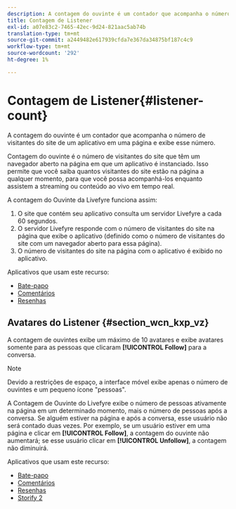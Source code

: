 ```yaml
---
description: A contagem do ouvinte é um contador que acompanha o número de visitantes do site de um aplicativo em uma página e exibe esse número.
title: Contagem de Listener
exl-id: a07e83c2-7465-42ec-9d24-821aac5ab74b
translation-type: tm+mt
source-git-commit: a2449482e617939cfda7e367da34875bf187c4c9
workflow-type: tm+mt
source-wordcount: '292'
ht-degree: 1%

---
```


# Contagem de Listener{#listener-count}

A contagem do ouvinte é um contador que acompanha o número de visitantes do site de um aplicativo em uma página e exibe esse número.

Contagem do ouvinte é o número de visitantes do site que têm um navegador aberto na página em que um aplicativo é instanciado. Isso permite que você saiba quantos visitantes do site estão na página a qualquer momento, para que você possa acompanhá-los enquanto assistem a streaming ou conteúdo ao vivo em tempo real.

A contagem do Ouvinte da Livefyre funciona assim:

1. O site que contém seu aplicativo consulta um servidor Livefyre a cada 60 segundos.
1. O servidor Livefyre responde com o número de visitantes do site na página que exibe o aplicativo (definido como o número de visitantes do site com um navegador aberto para essa página).
1. O número de visitantes do site na página com o aplicativo é exibido no aplicativo.

Aplicativos que usam este recurso:

* [Bate-papo](../c-about-apps/c-chat-app/c-chat-app.md#c_chat_app)
* [Comentários](/help/using/c-about-apps/c-comments/c-comments.md)
* [Resenhas](../c-about-apps/c-reviews-app/c-reviews-app.md#c_reviews_app)

## Avatares do Listener {#section_wcn_kxp_vz}

A contagem de ouvintes exibe um máximo de 10 avatares e exibe avatares somente para as pessoas que clicaram **[!UICONTROL Follow]** para a conversa.

>[!NOTE]
>
>Devido a restrições de espaço, a interface móvel exibe apenas o número de ouvintes e um pequeno ícone &quot;pessoas&quot;.

A Contagem de Ouvinte do Livefyre exibe o número de pessoas ativamente na página em um determinado momento, mais o número de pessoas após a conversa. Se alguém estiver na página e após a conversa, esse usuário não será contado duas vezes. Por exemplo, se um usuário estiver em uma página e clicar em **[!UICONTROL Follow]**, a contagem do ouvinte não aumentará; se esse usuário clicar em **[!UICONTROL Unfollow]**, a contagem não diminuirá.

Aplicativos que usam este recurso:

* [Bate-papo](../c-about-apps/c-chat-app/c-chat-app.md#c_chat_app)
* [Comentários](/help/using/c-about-apps/c-comments/c-comments.md)
* [Resenhas](../c-about-apps/c-reviews-app/c-reviews-app.md#c_reviews_app)
* [Storify 2](../c-about-apps/c-storify2/c-storify2.md#c_storify2)
